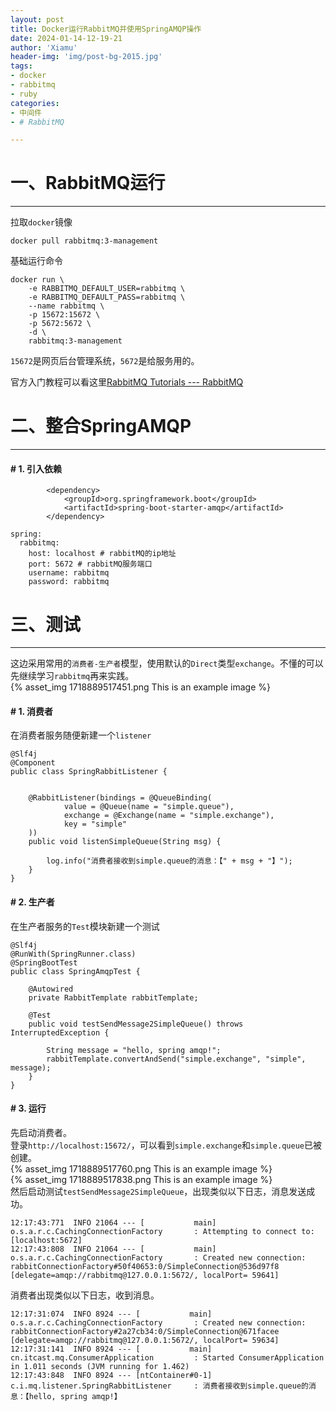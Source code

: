 ```yaml
---
layout: post
title: Docker运行RabbitMQ并使用SpringAMQP操作
date: 2024-01-14-12-19-21
author: 'Xiamu'
header-img: 'img/post-bg-2015.jpg'
tags:
- docker
- rabbitmq
- ruby
categories:
- 中间件
- # RabbitMQ

---
```



# 一、RabbitMQ运行
-------------------------

拉取`docker`镜像

```prism language-bash
docker pull rabbitmq:3-management
```

基础运行命令

```prism language-bash
docker run \
	-e RABBITMQ_DEFAULT_USER=rabbitmq \
	-e RABBITMQ_DEFAULT_PASS=rabbitmq \
	--name rabbitmq \
	-p 15672:15672 \
	-p 5672:5672 \
	-d \
	rabbitmq:3-management
```

`15672`是网页后台管理系统，`5672`是给服务用的。

官方入门教程可以看这里[RabbitMQ Tutorials --- RabbitMQ](https://www.rabbitmq.com/getstarted.html)

# 二、整合SpringAMQP
------------------------------

#### # 1. 引入依赖

```prism language-xml
		<dependency>
            <groupId>org.springframework.boot</groupId>
            <artifactId>spring-boot-starter-amqp</artifactId>
        </dependency>
```

```prism language-yml
spring:
  rabbitmq:
    host: localhost # rabbitMQ的ip地址
    port: 5672 # rabbitMQ服务端口
    username: rabbitmq
    password: rabbitmq
```

# 三、测试
----------

这边采用常用的`消费者-生产者`模型，使用默认的`Direct`类型`exchange`。不懂的可以先继续学习`rabbitmq`再来实践。  
{% asset_img 1718889517451.png This is an example image %}

#### # 1. 消费者

在消费者服务随便新建一个`listener`

```prism language-java
@Slf4j
@Component
public class SpringRabbitListener {
   

    @RabbitListener(bindings = @QueueBinding(
            value = @Queue(name = "simple.queue"),
            exchange = @Exchange(name = "simple.exchange"),
            key = "simple"
    ))
    public void listenSimpleQueue(String msg) {
   
        log.info("消费者接收到simple.queue的消息：【" + msg + "】");
    }
}
```

#### # 2. 生产者

在生产者服务的`Test`模块新建一个测试

```prism language-java
@Slf4j
@RunWith(SpringRunner.class)
@SpringBootTest
public class SpringAmqpTest {
   
    @Autowired
    private RabbitTemplate rabbitTemplate;

    @Test
    public void testSendMessage2SimpleQueue() throws InterruptedException {
   
        String message = "hello, spring amqp!";
        rabbitTemplate.convertAndSend("simple.exchange", "simple", message);
    }
}
```

#### # 3. 运行

先启动消费者。  
登录`http://localhost:15672/`，可以看到`simple.exchange`和`simple.queue`已被创建。  
{% asset_img 1718889517760.png This is an example image %}  
{% asset_img 1718889517838.png This is an example image %}  
然后启动测试`testSendMessage2SimpleQueue`，出现类似以下日志，消息发送成功。

```prism language-txt
12:17:43:771  INFO 21064 --- [           main] o.s.a.r.c.CachingConnectionFactory       : Attempting to connect to: [localhost:5672]
12:17:43:808  INFO 21064 --- [           main] o.s.a.r.c.CachingConnectionFactory       : Created new connection: rabbitConnectionFactory#50f40653:0/SimpleConnection@536d97f8 [delegate=amqp://rabbitmq@127.0.0.1:5672/, localPort= 59641]
```

消费者出现类似以下日志，收到消息。

```prism language-txt
12:17:31:074  INFO 8924 --- [           main] o.s.a.r.c.CachingConnectionFactory       : Created new connection: rabbitConnectionFactory#2a27cb34:0/SimpleConnection@671facee [delegate=amqp://rabbitmq@127.0.0.1:5672/, localPort= 59634]
12:17:31:141  INFO 8924 --- [           main] cn.itcast.mq.ConsumerApplication         : Started ConsumerApplication in 1.011 seconds (JVM running for 1.462)
12:17:43:848  INFO 8924 --- [ntContainer#0-1] c.i.mq.listener.SpringRabbitListener     : 消费者接收到simple.queue的消息：【hello, spring amqp!】
```

